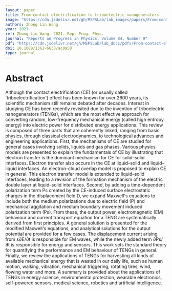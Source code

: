 ```yaml
---
layout: paper
title: From contact electrification to triboelectric nanogenerators
image: "https://cdn.jsdelivr.net/gh/MSPSLab/lab_images/papers/From-contact-electrification.png"
authors: Zhong Lin Wang
year: 2021
ref: Zhong Lin Wang. 2021. Rep. Prog. Phys.
journal: "Reports on Progress in Physics, Volume 84, Number 9"
pdf: "https://cdn.jsdelivr.net/gh/MSPSLab/lab_docs/pdfs/From-contact-electrification.pdf"
doi: 10.1088/1361-6633/ac0a50
type: journal
---
```


# Abstract

Although the contact electrification (CE) (or usually called 'triboelectrification') effect has been known for over 2600 years, its scientific mechanism still remains debated after decades. Interest in studying CE has been recently revisited due to the invention of triboelectric nanogenerators (TENGs), which are the most effective approach for converting random, low-frequency mechanical energy (called high entropy energy) into electric power for distributed energy applications. This review is composed of three parts that are coherently linked, ranging from basic physics, through classical electrodynamics, to technological advances and engineering applications. First, the mechanisms of CE are studied for general cases involving solids, liquids and gas phases. Various physics models are presented to explain the fundamentals of CE by illustrating that electron transfer is the dominant mechanism for CE for solid–solid interfaces. Electron transfer also occurs in the CE at liquid–solid and liquid–liquid interfaces. An electron-cloud overlap model is proposed to explain CE in general. This electron transfer model is extended to liquid–solid interfaces, leading to a revision of the formation mechanism of the electric double layer at liquid–solid interfaces. Second, by adding a time-dependent polarization term Ps created by the CE-induced surface electrostatic charges in the displacement field D, we expand Maxwell's equations to include both the medium polarizations due to electric field (P) and mechanical aggitation and medium boundary movement induced polarization term (Ps). From these, the output power, electromagnetic (EM) behaviour and current transport equation for a TENG are systematically derived from first principles. A general solution is presented for the modified Maxwell's equations, and analytical solutions for the output potential are provided for a few cases. The displacement current arising from ε∂E/∂t is responsible for EM waves, while the newly added term ∂Ps/∂t is responsible for energy and sensors. This work sets the standard theory for quantifying the performance and EM behaviour of TENGs in general. Finally, we review the applications of TENGs for harvesting all kinds of available mechanical energy that is wasted in our daily life, such as human motion, walking, vibration, mechanical triggering, rotating tires, wind, flowing water and more. A summary is provided about the applications of TENGs in energy science, environmental protection, wearable electronics, self-powered sensors, medical science, robotics and artificial intelligence.
